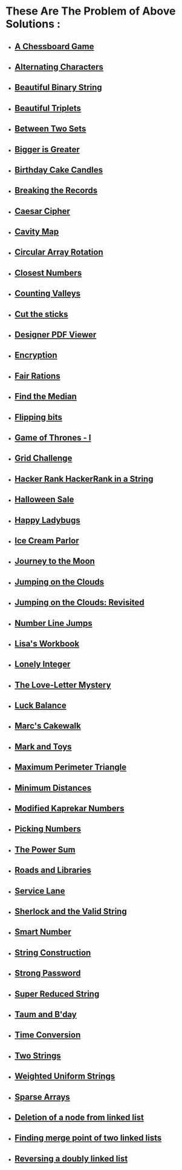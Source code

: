 # These Are The Problem of Above Solutions :

- ## [A Chessboard Game](https://www.hackerrank.com/challenges/a-chessboard-game-1/problem)
- ## [Alternating Characters](https://www.hackerrank.com/challenges/alternating-characters/problem)
- ## [Beautiful Binary String](https://www.hackerrank.com/challenges/beautiful-binary-string/problem)
- ## [Beautiful Triplets](https://www.hackerrank.com/challenges/beautiful-triplets/problem)
- ## [Between Two Sets](https://www.hackerrank.com/challenges/between-two-sets/problem)
- ## [Bigger is Greater](https://www.hackerrank.com/challenges/bigger-is-greater/problem)
- ## [Birthday Cake Candles](https://www.hackerrank.com/challenges/birthday-cake-candles/problem)
- ## [Breaking the Records](https://www.hackerrank.com/challenges/breaking-best-and-worst-records/problem)
- ## [Caesar Cipher](https://www.hackerrank.com/challenges/caesar-cipher-1/problem)
- ## [Cavity Map](https://www.hackerrank.com/challenges/cavity-map/problem)
- ## [Circular Array Rotation](https://www.hackerrank.com/challenges/circular-array-rotation/problem)
- ## [Closest Numbers](https://www.hackerrank.com/challenges/closest-numbers/problem)
- ## [Counting Valleys](https://www.hackerrank.com/challenges/counting-valleys/problem)
- ## [Cut the sticks](https://www.hackerrank.com/challenges/cut-the-sticks/problem)
- ## [Designer PDF Viewer](https://www.hackerrank.com/challenges/designer-pdf-viewer/problem)
- ## [Encryption](https://www.hackerrank.com/challenges/encryption/problem)
- ## [Fair Rations](https://www.hackerrank.com/challenges/fair-rations/problem)
- ## [Find the Median](https://www.hackerrank.com/challenges/find-the-median/problem)
- ## [Flipping bits](https://www.hackerrank.com/challenges/flipping-bits/problem)
- ## [Game of Thrones - I](https://www.hackerrank.com/challenges/game-of-thrones/problem)
- ## [Grid Challenge](https://www.hackerrank.com/challenges/grid-challenge/problem)
- ## [Hacker Rank HackerRank in a String](https://prosenc.blogspot.com/2017/04/hacker-rank-hackerrank-in-string.html)
- ## [Halloween Sale](https://www.hackerrank.com/challenges/halloween-sale/problem)
- ## [Happy Ladybugs](https://www.hackerrank.com/challenges/happy-ladybugs/problem)
- ## [Ice Cream Parlor](https://www.hackerrank.com/challenges/icecream-parlor/problem)
- ## [Journey to the Moon](https://www.hackerrank.com/challenges/journey-to-the-moon/problem)
- ## [Jumping on the Clouds](https://www.hackerrank.com/challenges/jumping-on-the-clouds/problem)
- ## [Jumping on the Clouds: Revisited](https://www.hackerrank.com/challenges/jumping-on-the-clouds-revisited/problem)
- ## [Number Line Jumps](https://www.hackerrank.com/challenges/kangaroo/problem)
- ## [Lisa's Workbook](https://www.hackerrank.com/challenges/lisa-workbook/problem)
- ## [Lonely Integer](https://www.hackerrank.com/challenges/lonely-integer/problem)
- ## [The Love-Letter Mystery](https://www.hackerrank.com/challenges/the-love-letter-mystery/problem)
- ## [Luck Balance](https://www.hackerrank.com/challenges/luck-balance/problem)
- ## [Marc's Cakewalk](https://www.hackerrank.com/challenges/marcs-cakewalk/problem)
- ## [Mark and Toys](https://www.hackerrank.com/challenges/mark-and-toys/problem)
- ## [Maximum Perimeter Triangle](https://www.hackerrank.com/challenges/maximum-perimeter-triangle/problem)
- ## [Minimum Distances](https://www.hackerrank.com/challenges/minimum-distances/problem)
- ## [Modified Kaprekar Numbers](https://www.hackerrank.com/challenges/kaprekar-numbers/problem)
- ## [Picking Numbers](https://www.hackerrank.com/challenges/picking-numbers/problem)
- ## [The Power Sum](https://www.hackerrank.com/challenges/the-power-sum/problem)
- ## [Roads and Libraries](https://www.hackerrank.com/challenges/torque-and-development/problem)
- ## [Service Lane](https://www.hackerrank.com/challenges/service-lane/problem)
- ## [Sherlock and the Valid String](https://www.hackerrank.com/challenges/sherlock-and-valid-string/problem)
- ## [Smart Number](https://www.hackerrank.com/challenges/smart-number/problem)
- ## [String Construction](https://www.hackerrank.com/challenges/string-construction/problem)
- ## [Strong Password](https://www.hackerrank.com/challenges/strong-password/problem)
- ## [Super Reduced String](https://www.hackerrank.com/challenges/reduced-string/problem)
- ## [Taum and B'day](https://www.hackerrank.com/challenges/taum-and-bday/problem)
- ## [Time Conversion](https://www.hackerrank.com/challenges/time-conversion/problem)
- ## [Two Strings](https://www.hackerrank.com/challenges/two-strings/problem)
- ## [Weighted Uniform Strings](https://www.hackerrank.com/challenges/weighted-uniform-string/problem)
- ## [Sparse Arrays](https://www.hackerrank.com/challenges/sparse-arrays/problem)
- ## [Deletion of a node from linked list](https://www.hackerrank.com/challenges/delete-a-node-from-a-linked-list/problem)
- ## [Finding merge point of two linked lists](https://www.hackerrank.com/challenges/find-the-merge-point-of-two-joined-linked-lists/problem)
- ## [Reversing a doubly linked list](https://www.hackerrank.com/challenges/reverse-a-doubly-linked-list/problem)
